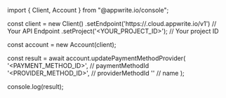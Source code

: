 import { Client, Account } from "@appwrite.io/console";

const client = new Client()
    .setEndpoint('https://<REGION>.cloud.appwrite.io/v1') // Your API Endpoint
    .setProject('<YOUR_PROJECT_ID>'); // Your project ID

const account = new Account(client);

const result = await account.updatePaymentMethodProvider(
    '<PAYMENT_METHOD_ID>', // paymentMethodId
    '<PROVIDER_METHOD_ID>', // providerMethodId
    '<NAME>' // name
);

console.log(result);
